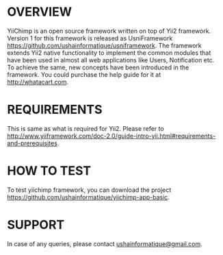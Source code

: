 OVERVIEW
================================

YiiChimp is an open source framework written on top of Yii2 framework. Version 1 for this framework is released as UsniFramework https://github.com/ushainformatique/usniframework. 
The framework extends Yii2 native functionality to implement the common modules that have been used in almost all web applications like Users, Notification etc. To achieve the same, new concepts have been introduced in the framework.
You could purchase the help guide for it at http://whatacart.com. 

REQUIREMENTS
================================

This is same as what is required for Yii2. Please refer to http://www.yiiframework.com/doc-2.0/guide-intro-yii.html#requirements-and-prerequisites.

HOW TO TEST
================================
To test yiichimp framework, you can download the project https://github.com/ushainformatique/yiichimp-app-basic.

SUPPORT
================================
In case of any queries, please contact ushainformatique@gmail.com.